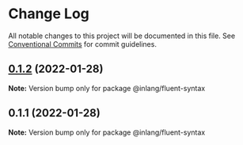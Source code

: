 # Change Log

All notable changes to this project will be documented in this file.
See [Conventional Commits](https://conventionalcommits.org) for commit guidelines.

## [0.1.2](https://github.com/inlang/inlang/compare/@inlang/fluent-syntax@0.1.1...@inlang/fluent-syntax@0.1.2) (2022-01-28)

**Note:** Version bump only for package @inlang/fluent-syntax





## 0.1.1 (2022-01-28)

**Note:** Version bump only for package @inlang/fluent-syntax
